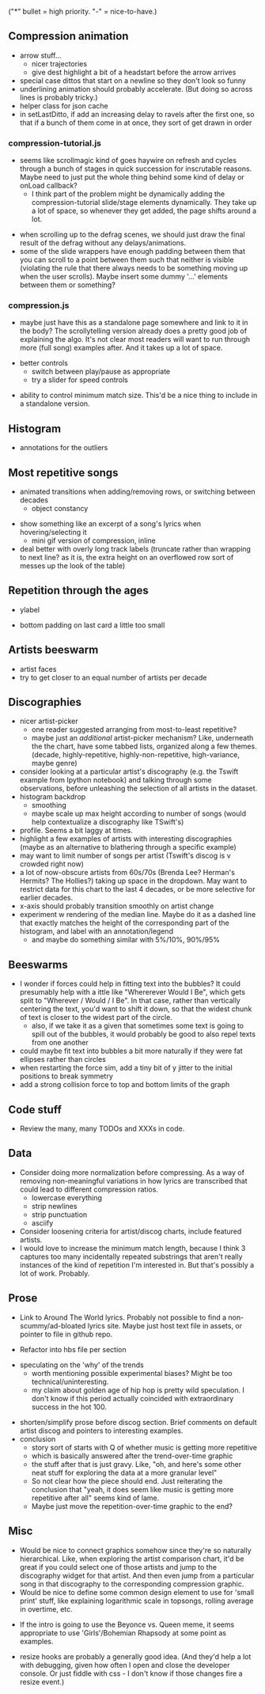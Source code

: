 ("*" bullet = high priority. "-" = nice-to-have.)

## Compression animation
- arrow stuff...
    - nicer trajectories
    - give dest highlight a bit of a headstart before the arrow arrives
- special case dittos that start on a newline so they don't look so funny
- underlining animation should probably accelerate. (But doing so across lines is probably tricky.)
- helper class for json cache
- in setLastDitto, if add an increasing delay to ravels after the first one, so that if a bunch of them come in at once, they sort of get drawn in order

### compression-tutorial.js
* seems like scrollmagic kind of goes haywire on refresh and cycles through a bunch of stages in quick succession for inscrutable reasons. Maybe need to just put the whole thing behind some kind of delay or onLoad callback?
    - I think part of the problem might be dynamically adding the compression-tutorial slide/stage elements dynamically. They take up a lot of space, so whenever they get added, the page shifts around a lot.
- when scrolling up to the defrag scenes, we should just draw the final result of the defrag without any delays/animations. 
- some of the slide wrappers have enough padding between them that you can scroll to a point between them such that neither is visible (violating the rule that there always needs to be something moving up when the user scrolls). Maybe insert some dummy '...' elements between them or something?

### compression.js
- maybe just have this as a standalone page somewhere and link to it in the body? The scrollytelling version already does a pretty good job of explaining the algo. It's not clear most readers will want to run through more (full song) examples after. And it takes up a lot of space.
* better controls
    - switch between play/pause as appropriate
    - try a slider for speed controls
- ability to control minimum match size. This'd be a nice thing to include in a standalone version.

## Histogram
- annotations for the outliers

## Most repetitive songs
* animated transitions when adding/removing rows, or switching between decades
    - object constancy
- show something like an excerpt of a song's lyrics when hovering/selecting it
    - mini gif version of compression, inline
- deal better with overly long track labels (truncate rather than wrapping to next line? as it is, the extra height on an overflowed row sort of messes up the look of the table)

## Repetition through the ages
* ylabel
- bottom padding on last card a little too small

## Artists beeswarm
- artist faces
- try to get closer to an equal number of artists per decade

## Discographies
- nicer artist-picker
    - one reader suggested arranging from most-to-least repetitive?
    - maybe just an *additional* artist-picker mechanism? Like, underneath the the chart, have some tabbed lists, organized along a few themes. (decade, highly-repetitive, highly-non-repetitive, high-variance, maybe genre)
- consider looking at a particular artist's discography (e.g. the Tswift example from Ipython notebook) and talking through some observations, before unleashing the selection of all artists in the dataset.
- histogram backdrop
    - smoothing
    - maybe scale up max height according to number of songs (would help contextualize a discography like TSwift's)
- profile. Seems a bit laggy at times.
- highlight a few examples of artists with interesting discographies (maybe as an alternative to blathering through a specific example)
- may want to limit number of songs per artist (Tswift's discog is v crowded right now)
- a lot of now-obscure artists from 60s/70s (Brenda Lee? Herman's Hermits? The Hollies?) taking up space in the dropdown. May want to restrict data for this chart to the last 4 decades, or be more selective for earlier decades.
- x-axis should probably transition smoothly on artist change
- experiment w rendering of the median line. Maybe do it as a dashed line that exactly matches the height of the corresponding part of the histogram, and label with an annotation/legend
    - and maybe do something similar with 5%/10%, 90%/95%

## Beeswarms
- I wonder if forces could help in fitting text into the bubbles? It could presumably help with a ittle like "Whererever Would I Be", which gets split to "Wherever / Would / I Be". In that case, rather than vertically centering the text, you'd want to shift it down, so that the widest chunk of text is closer to the widest part of the circle.
    - also, if we take it as a given that sometimes some text is going to spill out of the bubbles, it would probably be good to also repel texts from one another
- could maybe fit text into bubbles a bit more naturally if they were fat ellipses rather than circles
- when restarting the force sim, add a tiny bit of y jitter to the initial positions to break symmetry
- add a strong collision force to top and bottom limits of the graph

## Code stuff
* Review the many, many TODOs and XXXs in code.

## Data
- Consider doing more normalization before compressing. As a way of removing non-meaningful variations in how lyrics are transcribed that could lead to different compression ratios.
    - lowercase everything
    - strip newlines
    - strip punctuation
    - asciify
- Consider loosening criteria for artist/discog charts, include featured artists.
- I would love to increase the minimum match length, because I think 3 captures too many incidentally repeated substrings that aren't really instances of the kind of repetition I'm interested in. But that's possibly a lot of work. Probably.
    
## Prose
* Link to Around The World lyrics. Probably not possible to find a non-scummy/ad-bloated lyrics site. Maybe just host text file in assets, or pointer to file in github repo.
- Refactor into hbs file per section
* speculating on the 'why' of the trends
    - worth mentioning possible experimental biases? Might be too technical/uninteresting.
    - my claim about golden age of hip hop is pretty wild speculation. I don't know if this period actually coincided with extraordinary success in the hot 100.
- shorten/simplify prose before discog section. Brief comments on default artist discog and pointers to interesting examples.
- conclusion
    - story sort of starts with Q of whether music is getting more repetitive
    - which is basically answered after the trend-over-time graphic
    - the stuff after that is just gravy. Like, "oh, and here's some other neat stuff for exploring the data at a more granular level"
    - So not clear how the piece should end. Just reiterating the conclusion that "yeah, it does seem like music is getting more repetitive after all" seems kind of lame.
    - Maybe just move the repetition-over-time graphic to the end?

## Misc
- Would be nice to connect graphics somehow since they're so naturally hierarchical. Like, when exploring the artist comparison chart, it'd be great if you could select one of those artists and jump to the discography widget for that artist. And then even jump from a particular song in that discography to the corresponding compression graphic.
- Would be nice to define some common design element to use for 'small print' stuff, like explaining logarithmic scale in topsongs, rolling average in overtime, etc.
* If the intro is going to use the Beyonce vs. Queen meme, it seems appropriate to use 'Girls'/Bohemian Rhapsody at some point as examples.
- resize hooks are probably a generally good idea. (And they'd help a lot with debugging, given how often I open and close the developer console. Or just fiddle with css - I don't know if those changes fire a resize event.)
